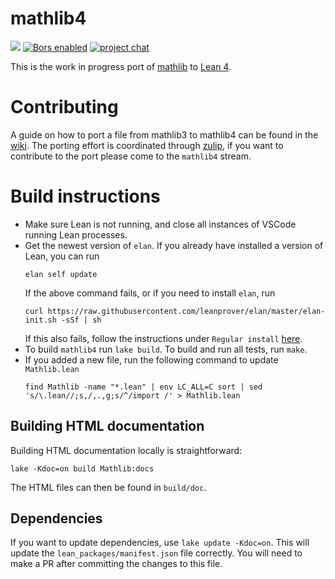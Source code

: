 # mathlib4

![](https://github.com/leanprover-community/mathlib4/workflows/continuous%20integration/badge.svg?branch=master)
[![Bors enabled](https://bors.tech/images/badge_small.svg)](https://app.bors.tech/repositories/37904)
[![project chat](https://img.shields.io/badge/zulip-join_chat-brightgreen.svg)](https://leanprover.zulipchat.com)

This is the work in progress port of [mathlib](https://github.com/leanprover-community/mathlib) to [Lean 4](https://leanprover.github.io/).

# Contributing
A guide on how to port a file from mathlib3 to mathlib4 can be found in the [wiki](https://github.com/leanprover-community/mathlib4/wiki).
The porting effort is coordinated through [zulip](https://leanprover.zulipchat.com/),
if you want to contribute to the port please come to the `mathlib4` stream.

# Build instructions

* Make sure Lean is not running, and close all instances of VSCode running Lean processes.
* Get the newest version of `elan`. If you already have installed a version of Lean, you can run
  ```
  elan self update
  ```
  If the above command fails, or if you need to install `elan`, run
  ```
  curl https://raw.githubusercontent.com/leanprover/elan/master/elan-init.sh -sSf | sh
  ```
  If this also fails, follow the instructions under `Regular install` [here](https://leanprover-community.github.io/get_started.html).
* To build `mathlib4` run `lake build`. To build and run all tests, run `make`.
* If you added a new file, run the following command to update `Mathlib.lean`
  ```
  find Mathlib -name "*.lean" | env LC_ALL=C sort | sed 's/\.lean//;s,/,.,g;s/^/import /' > Mathlib.lean
  ```

## Building HTML documentation
Building HTML documentation locally is straightforward:
```
lake -Kdoc=on build Mathlib:docs
```
The HTML files can then be found in `build/doc`.

## Dependencies
If you want to update dependencies, use `lake update -Kdoc=on`.
This will update the `lean_packages/manifest.json` file correctly.
You will need to make a PR after committing the changes to this file.
